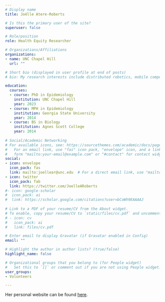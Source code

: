 ```yaml
---
# Display name
title: Joëlle Atere-Roberts

# Is this the primary user of the site?
superuser: false

# Role/position
role: Health Equity Researcher

# Organizations/Affiliations
organizations:
- name: UNC Chapel Hill
  url: ""

# Short bio (displayed in user profile at end of posts)
# bio: My research interests include distributed robotics, mobile computing and programmable matter.

education:
  courses:
  - course: PhD in Epidemiology
    institution: UNC Chapel Hill
    year: 2023
  - course: MPH in Epidemiology
    institution: Georgia State University
    year: 2014
  - course: BS in Biology
    institution: Agnes Scott College
    year: 2014
    
# Social/Academic Networking
# For available icons, see: https://sourcethemes.com/academic/docs/page-builder/#icons
#   For an email link, use "fas" icon pack, "envelope" icon, and a link in the
#   form "mailto:your-email@example.com" or "#contact" for contact widget.
social:
- icon: envelope
  icon_pack: fas
  link: mailto:joellear@unc.edu  # For a direct email link, use "mailto:test@example.org".
- icon: twitter
  icon_pack: fab
  link: https://twitter.com/JoelleARoberts
#- icon: google-scholar
#  icon_pack: ai
#  link: https://scholar.google.com/citations?user=bCoWh9EAAAAJ
  
# Link to a PDF of your resume/CV from the About widget.
# To enable, copy your resume/CV to `static/files/cv.pdf` and uncomment the lines below.
# - icon: cv
#   icon_pack: ai
#   link: files/cv.pdf

# Enter email to display Gravatar (if Gravatar enabled in Config)
email: ""

# Highlight the author in author lists? (true/false)
highlight_name: false

# Organizational groups that you belong to (for People widget)
#   Set this to `[]` or comment out if you are not using People widget.
user_groups:
- Volunteers

---
```


Her personal website can be found [here](https://sites.google.com/view/joelleatereroberts/home). 
